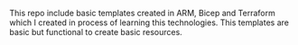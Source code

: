This repo include basic templates created in ARM, Bicep and Terraform which I created in process of learning this technologies. This templates are basic but functional to create basic resources.